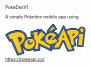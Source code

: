 PokeDexV1

A simple Pokedex mobile app using

![alt text](https://raw.githubusercontent.com/PokeAPI/media/master/logo/pokeapi_256.png)  
https://pokeapi.co/
